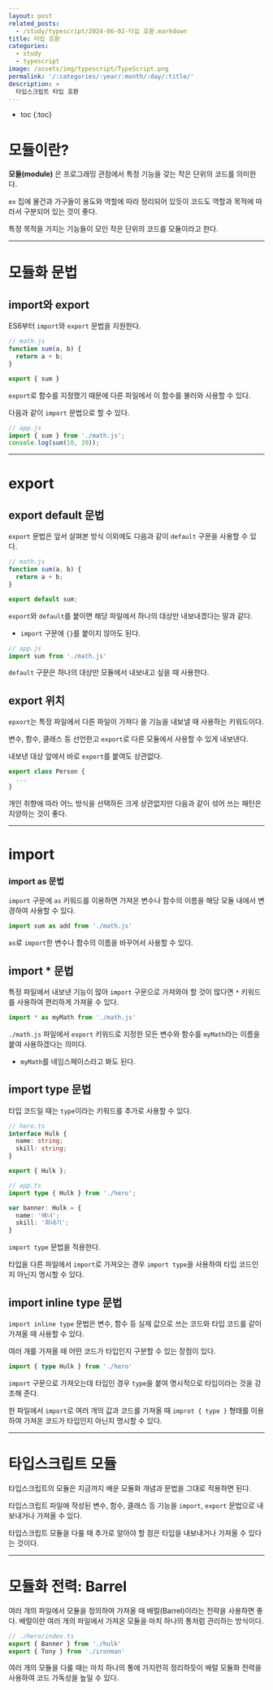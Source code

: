 ```yaml
---
layout: post
related_posts:
  - /study/typescript/2024-06-02-타입 호환.markdown
title: 타입 호환
categories:
  - study
  - typescript
image: /assets/img/typescript/TypeScript.png
permalink: '/:categories/:year/:month/:day/:title/'
description: >
  타입스크립트 타입 호환
---
```


* toc
{:toc}

# 모듈이란?

**모듈(module)** 은 프로그래밍 관점에서 특정 기능을 갖는 작은 단위의 코드를 의미한다.

`ex` 집에 물건과 가구들이 용도와 역할에 따라 정리되어 있듯이 코드도 역할과 목적에 따라서 구분되어 있는 것이 좋다.

특정 목적을 가지는 기능들이 모인 작은 단위의 코드를 모듈이라고 한다.

---
#  모듈화 문법

## import와 export

ES6부터 `import`와 `export` 문법을 지원한다.

```ts
// math.js
function sum(a, b) {
  return a + b;
}

export { sum }
```

`export`로 함수를 지정했기 때문에 다른 파일에서 이 함수를 불러와 사용할 수 있다. 

다음과 같이 `import` 문법으로 할 수 있다.

```ts
// app.js
import { sum } from './math.js';
console.log(sum(10, 20));
```

---
# export 

##  export default 문법

`export` 문법은 앞서 살펴본 방식 이외에도 다음과 같이 `default` 구문을 사용할 수 있다.

```ts
// math.js
function sum(a, b) {
  return a + b;
}

export default sum;
```

`export`와 `default`를 붙이면 해당 파일에서 하나의 대상만 내보내겠다는 말과 같다.

- `import` 구문에 `{}`를 붙이지 않아도 된다.

```ts
// app.js
import sum from './math.js'
```

`default` 구문은 하나의 대상만 모듈에서 내보내고 싶을 때 사용한다.

## export 위치

`epxort`는 특정 파일에서 다른 파일이 가져다 쓸 기능을 내보낼 때 사용하는 키워드이다.

변수, 함수, 클래스 등 선언한고 `export`로 다른 모듈에서 사용할 수 있게 내보낸다.

내보낸 대상 앞에서 바로 `export`를 붙여도 상관없다.

```ts
export class Person {
  ...
}
```

개인 취향에 따라 어느 방식을 선택하든 크게 상관없지만 다음과 같이 섞어 쓰는 패턴은 지양하는 것이 좋다.

---
# import 
###  import as 문법

`import` 구문에 `as` 키워드를 이용하면 가져온 변수나 함수의 이름을 해당 모듈 내에서 변경하여 사용할 수 있다.

```ts
import sum as add from './math.js'
```

`as`로 `import`한 변수나 함수의 이름을 바꾸어서 사용할 수 있다.

## import * 문법

특정 파일에서 내보낸 기능이 많아 `import` 구문으로 가져와야 할 것이 많다면 `*` 키워드를 사용하여 편리하게 가져올 수 있다.

```ts
import * as myMath from './math.js'
```

`./math.js` 파일에서 `export` 키워드로 지정한 모든 변수와 함수를 `myMath`라는 이름을 붙여 사용하겠다는 의미다. 

- `myMath`를 네임스페이스라고 봐도 된다.

## import type 문법

타입 코드일 때는 `type`이라는 키워드를 추가로 사용할 수 있다.

```ts
// hero.ts
interface Hulk {
  name: string;
  skill: string;
}

export { Hulk };

// app.ts
import type { Hulk } from './hero';

var banner: Hulk = {
  name: '배너';
  skill: '화내기';
}
```

`import type` 문법을 적용한다.

타입을 다른 파일에서 `import`로 가져오는 경우 `import type`을 사용하여 타입 코드인지 아닌지 명시할 수 있다.

## import inline type 문법

`import inline type` 문법은 변수, 함수 등 실제 값으로 쓰는 코드와 타입 코드를 같이 가져올 때 사용할 수 있다.

여러 개를 가져올 때 어떤 코드가 타입인지 구분할 수 있는 장점이 있다.

```ts
import { type Hulk } from './hero'
```

`import` 구문으로 가져오는데 타입인 경우 `type`을 붙여 명시적으로 타입이라는 것을 강조해 준다.

한 파일에서 `import`로 여러 개의 값과 코드를 가져올 때 `improt { type }` 형태를 이용하여 가져온 코드가 타입인지 아닌지 명시할 수 있다.

---
# 타입스크립트 모듈

타입스크립트의 모듈은 지금까지 배운 모듈화 개념과 문법을 그대로 적용하면 된다.

타입스크립트 파일에 작성된 변수, 함수, 클래스 등 기능을 `import`, `export` 문법으로 내보내거나 가져올 수 있다.

타입스크립트 모듈을 다룰 때 추가로 알아야 할 점은 타입을 내보내거나 가져올 수 있다는 것이다.

---
# 모듈화 전력: Barrel

여러 개의 파일에서 모듈을 정의하여 가져올 때 배럴(Barrel)이라는 전략을 사용하면 좋다. 배럴이란 여러 개의 파일에서 가져온 모듈을 마치 하나의 통처럼 관리하는 방식이다.

```ts
// ./hero/index.ts
export { Banner } from './hulk'
export { Tony } from './ironman'
```

여러 개의 모듈을 다룰 때는 마치 하나의 통에 가지런히 정리하듯이 배럴 모듈화 전력을 사용하여 코드 가독성을 높일 수 있다.